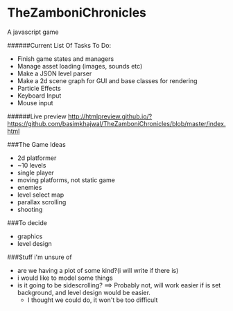 # TheZamboniChronicles
A javascript game

######Current List Of Tasks To Do:
- Finish game states and managers
- Manage asset loading (images, sounds etc)
- Make a JSON level parser
- Make a 2d scene graph for GUI and base classes for rendering
- Particle Effects
- Keyboard Input
- Mouse input

######Live preview
http://htmlpreview.github.io/?https://github.com/basimkhajwal/TheZamboniChronicles/blob/master/index.html

###The Game Ideas
- 2d platformer
- ~10 levels
- single player
- moving platforms, not static game
- enemies
- level select map
- parallax scrolling
- shooting


###To decide
- graphics
- level design

###Stuff i'm unsure of
- are we having a plot of some kind?(i will write if there is)
- i would like to model some things
- is it going to be sidescrolling? ==> Probably not, will work easier if is set background, and level design would be easier.
    - I thought we could do, it won't be too difficult
    
    
    